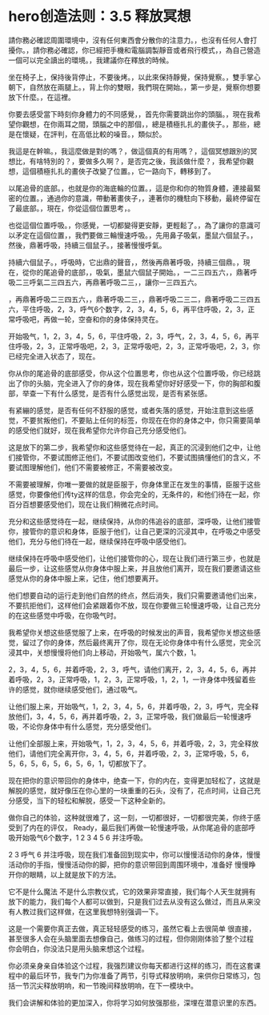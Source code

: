 # hero创造法则：3.5 释放冥想

請你務必確認周圍環境中，沒有任何東西會分散你的注意力。，也沒有任何人會打擾你。，請你務必確認，你已經把手機和電腦調製靜音或者飛行模式，，為自己營造一個可以完全讀出的環境。，我建議你在釋放的時候。

坐在椅子上，保持後背停止，不要後烤。，以此來保持靜覺，保持覺察。，雙手掌心朝下，自然放在兩腿上。，背上你的雙眼，我們現在開始。，第一步是，覺察你想要放下什麼。，在這裡。

你要去感受當下時刻你身體力的不同感覺，，首先你需要跳出你的頭腦。，現在我希望你觀想，在你兩耳之間，頭腦之中的那個，，總是積極扎扎的畫俠子。，那些，總是在懷疑，在評判，在高低比較的噪音。，類似於。

我這是在幹嘛。，我這麼做是對的嗎？，做這個真的有用嗎？，這個冥想跟別的冥想比，有啥特別的？，要做多久啊？，是否完之後，我該做什麼？，我希望你觀想，這個積極扎扎的畫俠子改變了位置。，它一路向下，轉移到了。

以尾追骨的底部。，也就是你的海底輪的位置。，這是你和你的物質身體，連接最緊密的位置。，通過你的意識，帶動著畫俠子，，連著你的機駐向下移動，最終停留在了最底部。，現在，你從這個位置思考，。

也從這個位置呼吸。，你感覺，一切都變得更安靜，更輕鬆了。，為了讓你的意識可以矛定在這個位置，，我們要做三輪慢速呼吸。，先用鼻子吸氣，墨鼠六個鼠子。，然後，鼎著呼吸，持續三個鼠子。，接著慢慢呼氣。

持續六個鼠子。，呼吸時，它出鼎的聲音，，然後再鼎著呼吸，持續三個鼎。，現在，從你的尾追骨的底部，，吸氣，墨鼠六個鼠子開始。，一二三四五六，，鼎著呼吸二三呼氣二三四五六，再鼎著呼吸二三，，讓你一三四五六。

，再鼎著呼吸二三四五六，，鼎著呼吸二三，，鼎著呼吸二三二，鼎著呼吸二三四五六，平住呼吸，2，3，呼气6个数字，2，3，4，5，6，再平住呼吸，2，3，正常呼吸吧，再做一轮，空奋和你的身体保持灵在。

开始吸气，1，2，3，4，5，6，平住呼吸，2，3，呼气，2，3，4，5，6，再平住呼吸，2，3，正常呼吸吧，2，3，正常呼吸吧，2，3，正常呼吸吧，2，3，你已经完全进入状态了，现在。

你从你的尾追骨的底部感受，你从这个位置思考，你也从这个位置呼吸，你已经跳出了你的头脑，完全进入了你的身体，现在我希望你好好感受一下，你的胸部和腹部，举查一下有什么感觉，是否有什么感觉出现，是否有紧张感。

有紧繃的感觉，是否有任何不舒服的感觉，或者失落的感觉，开始注意到这些感觉，不要贫叛他们，不要贴上任何的标签，你现在在你的身体之中，你只需要简单的感受他们就好，现在我希望你允许你自己充分感受他们。

这是放下的第二步，我希望你和这些感觉待在一起，真正的沉浸到他们之中，让他们接管你，不要试图修正他们，不要试图改变他们，不要试图搞懂他们的含义，不要试图理解他们，他们不需要被修正，不需要被改变。

不需要被理解，你唯一要做的就是臣服于，你身体里正在发生的事情，臣服于这些感觉，你要像他们传ty这样的信息，你会完全的，无条件的，和他们待在一起，你百分百想要感受他们，现在让我们稍微花点时间。

充分和这些感觉待在一起，继续保持，从你的伟追谷的底部，深呼吸，让他们接管你，接管你的意识和身体，臣服于他们，让自己更深的沉浸其中，在呼吸之中感受他们，充分与他们待在一起，继续保持在呼吸中感受他们。

继续保持在呼吸中感受他们，让他们接管你的心，现在让我们进行第三步，也就是最后一步，让这些感觉从你身体中服上来，并且放他们离开，现在我们要邀请这些感觉从你的身体中服上来，记住，他们想要离开。

他们想要自动的运行走到他们自然的终点，然后消失，我们只需要邀请他们出来，不要抗拒他们，这样他们会紧跟着你不放，现在你要做三轮慢速呼吸，让自己充分的在这些感觉中呼吸，在你吸气时。

我希望你关想这些感觉服了上来，在呼吸的时候发出的声音，我希望你关想这些感觉，留过了你的身体，然后最终离开了你，现在无论你身体中有什么感觉，完全沉浸其中，关想慢慢将他们向上移动，开始吸气，属六个数，1。

2，3，4，5，6，并着呼吸，2，3，呼气，请他们离开，2，3，4，5，6，再并着呼吸，2，3，正常呼吸，1，2，3，正常呼吸，1，2，1，一许身体中残留着些许的感觉，就你继续感受他们，通过吸气。

让他们服上来，开始吸气，1，2，3，4，5，6，并着呼吸，2，3，呼气，完全释放他们，3，4，5，6，再并着呼吸，2，3，正常呼吸，我们做最后一轮慢速呼吸，不论你身体中有什么感觉，充分感受他们。

让他们全部服上来，开始吸气，1，2，3，4，5，6，并着呼吸，2，3，完全释放他们，请他们完全离开你，3，4，5，6，并着呼吸，2，3，正常呼吸，5，6，5，6，5，6，5，6，5，6，1，切都放下了。

现在把你的意识带回你的身体中，绝查一下，你的内在，变得更加轻松了，这就是解脱的感觉，就好像压在你心里的一块重重的石头，没有了，花点时间，让自己充分感受，当下的轻松和解脱，感受一下这种全新的。

做你自己的体验，这种就很难了，这一刻，一切都很好，一切都很完美，你终于感受到了内在的评仅， Ready，最后我们再做一轮慢速呼吸，从你尾追骨的底部呼吸开始吸气6个数字，1 2 3 4 5 6 并注呼吸。

2 3 呼气 6 并注呼吸，现在我们准备回到现实中，你可以慢慢活动你的身体，慢慢活动你的手指，慢慢活动你的脚，把你的意识带回到周围环境中，准备好 慢慢睁开你的眼睛，以上就是放下的方法。

它不是什么魔法 不是什么宗教仪式，它的效果非常直接，我们每个人天生就拥有放下的能力，我们每个人都可以做到，只是我们过去从没有这么做过，而且从来没有人教过我们这样做，在这里我想特别强调一下。

这是一个需要你真正去做，真正轻轻感受的练习，虽然它看上去很简单 很直接，甚至很多人会在头脑里面去想像自己，做练习的过程，但你刚刚体验了整个过程 你会明白，你没法只是用头脑来想这个过程。

你必须亲身亲自体验这个过程，我强烈建议你每天都进行这样的练习，而在这套课程中的最后环节，我专门为你准备了两节，引导式释放明响，来供你日常练习，包括一节沉尖释放明响，和一节晚间释放明响，在下一模块中。

我们会讲解和体验的更加深入，你将学习如何放强那些，深埋在潜意识里的东西。